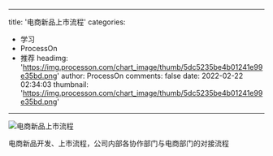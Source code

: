 
---
title: '电商新品上市流程'
categories: 
 - 学习
 - ProcessOn
 - 推荐
headimg: 'https://img.processon.com/chart_image/thumb/5dc5235be4b01241e99e35bd.png'
author: ProcessOn
comments: false
date: 2022-02-22 02:34:03
thumbnail: 'https://img.processon.com/chart_image/thumb/5dc5235be4b01241e99e35bd.png'
---

<div>   
<img class="thumb" alt="电商新品上市流程" src="https://img.processon.com/chart_image/thumb/5dc5235be4b01241e99e35bd.png" referrerpolicy="no-referrer">
<p>电商新品开发、上市流程，公司内部各协作部门与电商部门的对接流程</p>  
</div>
            